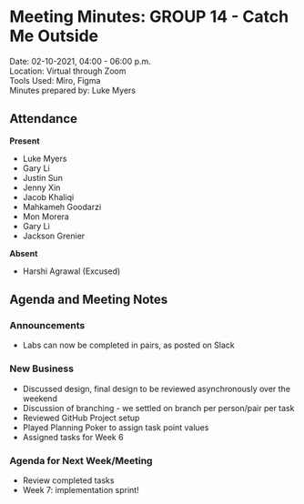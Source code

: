 # Meeting Minutes: GROUP 14 - **Catch Me Outside**
Date: 02-10-2021, 04:00 - 06:00 p.m.  
Location: Virtual through Zoom   
Tools Used: Miro, Figma   
Minutes prepared by: Luke Myers

## Attendance
**Present**
- Luke Myers
- Gary Li
- Justin Sun
- Jenny Xin
- Jacob Khaliqi
- Mahkameh Goodarzi
- Mon Morera
- Gary Li
- Jackson Grenier

**Absent**
- Harshi Agrawal (Excused)

## Agenda and Meeting Notes
### Announcements
- Labs can now be completed in pairs, as posted on Slack

### New Business
- Discussed design, final design to be reviewed asynchronously over the weekend
- Discussion of branching - we settled on branch per person/pair per task
- Reviewed GitHub Project setup
- Played Planning Poker to assign task point values
- Assigned tasks for Week 6

### Agenda for Next Week/Meeting
- Review completed tasks
- Week 7: implementation sprint!
